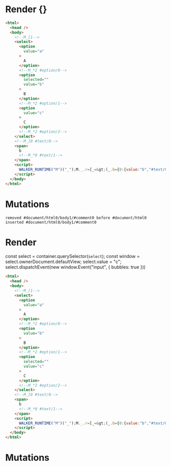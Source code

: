 # Render {}
```html
<html>
  <head />
  <body>
    <!--M_[1-->
    <select>
      <option
        value="a"
      >
        A
      </option>
      <!--M_*2 #option/0-->
      <option
        selected=""
        value="b"
      >
        B
      </option>
      <!--M_*2 #option/1-->
      <option
        value="c"
      >
        C
      </option>
      <!--M_*2 #option/2-->
    </select>
    <!--M_]0 #text/0-->
    <span>
      b
      <!--M_*0 #text/1-->
    </span>
    <script>
      WALKER_RUNTIME("M")("_");M._.r=[_=&gt;(_.b={0:{value:"b","#text/0!":_.a={"#select/0=":3,"#select/0:":"b"},"#text/0(":"select"},1:_.a}),2,"__tests__/template.marko_1",0];M._.w()
    </script>
  </body>
</html>
```

# Mutations
```
removed #document/html0/body1/#comment0 before #document/html0
inserted #document/html0/body1/#comment0
```


# Render 
const select = container.querySelector(`select`);
  const window = select.ownerDocument.defaultView;
  select.value = "c";
  select.dispatchEvent(new window.Event("input", {
bubbles: true
  }))

```html
<html>
  <head />
  <body>
    <!--M_[1-->
    <select>
      <option
        value="a"
      >
        A
      </option>
      <!--M_*2 #option/0-->
      <option
        value="b"
      >
        B
      </option>
      <!--M_*2 #option/1-->
      <option
        selected=""
        value="c"
      >
        C
      </option>
      <!--M_*2 #option/2-->
    </select>
    <!--M_]0 #text/0-->
    <span>
      b
      <!--M_*0 #text/1-->
    </span>
    <script>
      WALKER_RUNTIME("M")("_");M._.r=[_=&gt;(_.b={0:{value:"b","#text/0!":_.a={"#select/0=":3,"#select/0:":"b"},"#text/0(":"select"},1:_.a}),2,"__tests__/template.marko_1",0];M._.w()
    </script>
  </body>
</html>
```

# Mutations
```

```